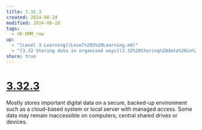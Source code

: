 ```yaml
---
title: 3.32.3
created: 2024-08-28
modified: 2024-08-28
tags:
  - UK-DMM_row
up:
  - "[Level 3 Learning](Level%203%20Learning.md)"
  - "[3.32 Storing data in organised ways](3.32%20Storing%20data%20in%20organised%20ways.md)"
share: true
---
```

# [3.32.3](3.32.3.md)

Mostly stores important digital data on a secure, backed-up environment such as a cloud-based system or local server with managed access. Some data may remain inaccessible on computers, central shared drives or devices.
